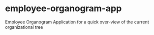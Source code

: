# employee-organogram-app
Employee Organogram Application for a quick over-view of the current organizational tree

